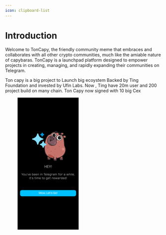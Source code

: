```yaml
---
icon: clipboard-list
---
```


# Introduction

Welcome to TonCapy, the friendly community meme that embraces and collaborates with all other crypto communities, much like the amiable nature of capybaras. TonCapy is a launchpad platform designed to empower projects in creating, managing, and rapidly expanding their communities on Telegram.

Ton capy is a big project to Launch big ecoystem Backed by Ting Foundation and invested by Ufin Labs. Now , Ting have 20m user and 200 project build on many chain. Ton Capy now signed with 10 big Cex

<figure><img src=".gitbook/assets/1 Welcome.png" alt=""><figcaption></figcaption></figure>
